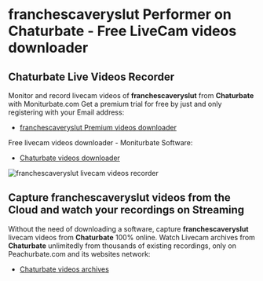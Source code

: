 # franchescaveryslut Performer on Chaturbate - Free LiveCam videos downloader

## Chaturbate Live Videos Recorder

Monitor and record livecam videos of **franchescaveryslut** from **Chaturbate** with Moniturbate.com
Get a premium trial for free by just and only registering with your Email address:
* [franchescaveryslut Premium videos downloader](https://moniturbate.com/request-demo-licence-key.html)

Free livecam videos downloader - Moniturbate Software:
* [Chaturbate videos downloader](https://moniturbate.com/moniturbate-download-software.html)

![franchescaveryslut livecam videos recorder](https://peachurnet.com/templates/moniturbate-software.png)


## Capture franchescaveryslut videos from the Cloud and watch your recordings on Streaming

Without the need of downloading a software, capture **franchescaveryslut** livecam videos from **Chaturbate** 100% online.
Watch Livecam archives from **Chaturbate** unlimitedly from thousands of existing recordings, only on Peachurbate.com and its websites network:
* [Chaturbate videos archives](https://peachurnet.com/)